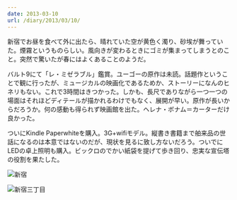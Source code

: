 ```yaml
---
date: 2013-03-10
url: /diary/2013/03/10/
---
```


新宿でお昼を食べて外に出たら、晴れていた空が黄色く濁り、砂埃が舞っていた。煙霧というものらしい。風向きが変わるときにゴミが集まってしまうとのこと。突然で驚いたが春にはよくあることのようだ。

バルト9にて「レ・ミゼラブル」鑑賞。ユーゴーの原作は未読。話題作ということで観に行ったが、ミュージカルの映画化であるためか、ストーリーになんのヒネリもない。これで3時間はきつかった。しかも、長尺でありながら一つ一つの場面はそれほどディテールが描かれるわけでもなく、展開が早い。原作が長いからだろうか。何の感動も得られず映画館を出た。ヘレナ・ボナム＝カーターだけ良かった。

ついにKindle Paperwhiteを購入。3G+wifiモデル。縦書き書籍まで舶来品の世話になるのは本意ではないのだが、現状を見るに致し方ないだろう。ついでにLEDの卓上照明も購入。ビックロのでかい紙袋を提げて歩き回り、忠実な宣伝塔の役割を果たした。

![新宿](http://instagram.com/p/WqhAtuSLi-/media?size=l "新宿")

![新宿三丁目](http://instagram.com/p/WqhcRwyLjm/media?size=l "新宿三丁目")
